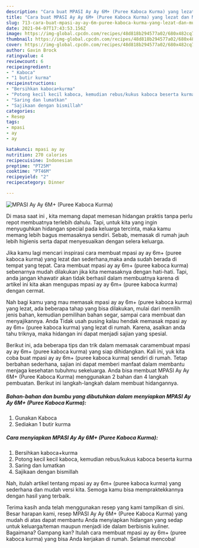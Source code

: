 ```yaml
---
description: "Cara buat MPASI Ay Ay 6M+ (Puree Kaboca Kurma) yang lezat dan Mudah Dibuat"
title: "Cara buat MPASI Ay Ay 6M+ (Puree Kaboca Kurma) yang lezat dan Mudah Dibuat"
slug: 713-cara-buat-mpasi-ay-ay-6m-puree-kaboca-kurma-yang-lezat-dan-mudah-dibuat
date: 2021-04-07T17:43:53.156Z
image: https://img-global.cpcdn.com/recipes/48d818b294577a02/680x482cq70/mpasi-ay-ay-6m-puree-kaboca-kurma-foto-resep-utama.jpg
thumbnail: https://img-global.cpcdn.com/recipes/48d818b294577a02/680x482cq70/mpasi-ay-ay-6m-puree-kaboca-kurma-foto-resep-utama.jpg
cover: https://img-global.cpcdn.com/recipes/48d818b294577a02/680x482cq70/mpasi-ay-ay-6m-puree-kaboca-kurma-foto-resep-utama.jpg
author: Gavin Brock
ratingvalue: 4
reviewcount: 6
recipeingredient:
- " Kaboca"
- "1 butir kurma"
recipeinstructions:
- "Bersihkan kaboca+kurma"
- "Potong kecil kecil kaboca, kemudian rebus/kukus kaboca beserta kurma"
- "Saring dan lumatkan"
- "Sajikaan dengan bismillah"
categories:
- Resep
tags:
- mpasi
- ay
- ay

katakunci: mpasi ay ay 
nutrition: 270 calories
recipecuisine: Indonesian
preptime: "PT25M"
cooktime: "PT46M"
recipeyield: "2"
recipecategory: Dinner

---
```



![MPASI Ay Ay 6M+ (Puree Kaboca Kurma)](https://img-global.cpcdn.com/recipes/48d818b294577a02/680x482cq70/mpasi-ay-ay-6m-puree-kaboca-kurma-foto-resep-utama.jpg)

Di masa  saat ini , kita memang dapat memesan hidangan praktis tanpa perlu repot membuatnya terlebih dahulu. Tapi, untuk kita yang ingin menyuguhkan hidangan special pada keluarga tercinta, maka kamu memang lebih bagus memasaknya sendiri. Sebab, memasak di rumah jauh lebih higienis serta dapat menyesuaikan dengan selera keluarga.

Jika kamu lagi mencari inspirasi cara membuat mpasi ay ay 6m+ (puree kaboca kurma) yang lezat dan sederhana,maka anda sudah berada di tempat yang tepat. Cara membuat mpasi ay ay 6m+ (puree kaboca kurma)  sebenarnya mudah dilakukan jika kita memasaknya dengan hati-hati. Tapi, anda jangan khawatir akan tidak berhasil dalam membuatnya 
karena di artikel ini kita akan mengupas mpasi ay ay 6m+ (puree kaboca kurma) dengan cermat.  



Nah bagi kamu yang mau memasak mpasi ay ay 6m+ (puree kaboca kurma) yang lezat, ada beberapa tahap yang bisa dilakukan, mulai dari memilih jenis bahan, kemudian pemilihan bahan segar, sampai cara membuat dan menyajikannya. Anda Tidak usah pusing kalau hendak memasak mpasi ay ay 6m+ (puree kaboca kurma) yang lezat di rumah. Karena, asalkan anda  tahu triknya, maka hidangan ini dapat menjadi sajian yang spesial.

Berikut ini, ada beberapa tips dan trik dalam memasak caramembuat mpasi ay ay 6m+ (puree kaboca kurma) yang siap dihidangkan. Kali ini, yuk kita coba buat mpasi ay ay 6m+ (puree kaboca kurma) sendiri di rumah. Tetap berbahan sederhana, sajian ini dapat memberi manfaat dalam membantu menjaga kesehatan tubuhmu sekeluarga. Anda bisa membuat MPASI Ay Ay 6M+ (Puree Kaboca Kurma) menggunakan 2 bahan dan 4 langkah pembuatan. Berikut ini langkah-langkah dalam membuat hidangannya.

<!--inarticleads1-->

##### Bahan-bahan dan bumbu yang dibutuhkan dalam menyiapkan MPASI Ay Ay 6M+ (Puree Kaboca Kurma):

1. Gunakan  Kaboca
1. Sediakan 1 butir kurma




<!--inarticleads2-->

##### Cara menyiapkan MPASI Ay Ay 6M+ (Puree Kaboca Kurma):

1. Bersihkan kaboca+kurma
1. Potong kecil kecil kaboca, kemudian rebus/kukus kaboca beserta kurma
1. Saring dan lumatkan
1. Sajikaan dengan bismillah




Nah, itulah artikel tentang  mpasi ay ay 6m+ (puree kaboca kurma)  yang sederhana dan mudah versi kita. Semoga kamu bisa mempraktekkannya dengan hasil yang terbaik. 

Terima kasih anda telah menggunakan resep yang kami tampilkan di sini. Besar harapan kami, resep  MPASI Ay Ay 6M+ (Puree Kaboca Kurma) yang mudah di atas dapat membantu Anda menyiapkan hidangan yang sedap untuk keluarga/teman maupun menjadi ide dalam berbisnis kuliner. Bagaimana? Gampang kan? Itulah cara membuat mpasi ay ay 6m+ (puree kaboca kurma) yang bisa Anda kerjakan di rumah. Selamat mencoba!

